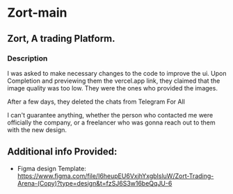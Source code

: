 # Zort-main

## Zort, A trading Platform.

### Description
I was asked to make necessary changes to the code to improve the ui.
Upon Completion and previewing them the vercel.app link, they claimed that the image quality was too low.
They were the ones who provided the images.

After a few days, they deleted the chats from Telegram For All

I can't guarantee anything, whether the person who contacted me were officially the company, or a freelancer who was gonna reach out to them with the new design.

## Additional info Provided:

- Figma design Template: https://www.figma.com/file/I6heupEU6VxjhYxgbIsluW/Zort-Trading-Arena-(Copy)?type=design&t=fzSJ6S3w16beQqJU-6











